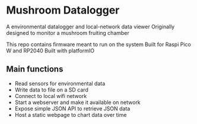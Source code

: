 # Mushroom Datalogger

A environmental datalogger and local-network data viewer
Originally designed to monitor a mushroom fruiting chamber

This repo contains firmware meant to run on the system
Built for Raspi Pico W and RP2040
Built with platformIO

## Main functions

- Read sensors for environmental data
- Write data to file on a SD card
- Connect to local wifi network
- Start a webserver and make it available on network
- Expose simple JSON API to retrieve JSON data 
- Host a static webpage to chart data over time